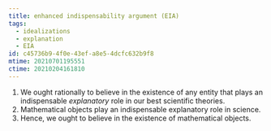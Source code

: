 ```yaml
---
title: enhanced indispensability argument (EIA)
tags:
  - idealizations
  - explanation
  - EIA
id: c45736b9-4f0e-43ef-a8e5-4dcfc632b9f8
mtime: 20210701195551
ctime: 20210204161810
---
```


1) We ought rationally to believe in the existence of any entity that plays an indispensable _explanatory_ role in our best scientific theories.
2) Mathematical objects play an indispensable explanatory role in science.
3) Hence, we ought to believe in the existence of mathematical objects.
